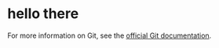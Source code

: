 # hello there
For more information on Git, see the
[official Git documentation](https://git-scm.com/).
